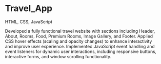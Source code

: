 # Travel_App


HTML, CSS, JavaScript

Developed a fully functional travel website with sections including Header, About, Rooms, Food, Premium Rooms, Image Gallery, and Footer.
Applied CSS hover effects (scaling and opacity changes) to enhance interactivity and improve user experience.
Implemented JavaScript event handling and event listeners for dynamic user interactions, including responsive buttons, interactive forms, and window scrolling functionality.

